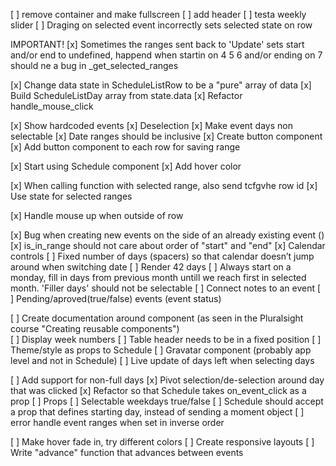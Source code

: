 
[ ] remove container and make fullscreen
[ ] add header
[ ] testa weekly slider
[ ] Draging on selected event incorrectly sets selected state on row


IMPORTANT!
[x] Sometimes the ranges sent back to 'Update' sets start and/or end to undefined, happend when startin on 4 5 6 and/or ending on 7
    should ne a bug in _get_selected_ranges


[x] Change data state in ScheduleListRow to be a "pure" array of data
[x] Build ScheduleListDay array from state.data
[x] Refactor handle_mouse_click

[x] Show hardcoded events
[x] Deselection
[x] Make event days non selectable
[x] Date ranges should be inclusive
[x] Create button component
[x] Add button component to each row for saving range

[x] Start using Schedule component
[x] Add hover color

[x] When calling function with selected range, also send tcfgvhe row id
[x] Use state for selected ranges

[x] Handle mouse up when outside of row

[x] Bug when creating new events on the side of an already existing event ()
[x] is_in_range should not care about order of "start" and "end"
[x] Calendar controls
[ ] Fixed number of days (spacers) so that calendar doesn’t jump around when switching date
[ ] Render 42 days
[ ] Always start on a monday, fill in days from previous month untill we reach first in selected month. 'Filler days' should not be selectable
[ ] Connect notes to an event
[ ] Pending/aproved(true/false) events (event status)


[ ] Create documentation around component (as seen in the Pluralsight course "Creating reusable components")  
[ ] Display week numbers
[ ] Table header needs to be in a fixed position
[ ] Theme/style as props to Schedule
[ ] Gravatar component (probably app level and not in Schedule)
[ ] Live update of days left when selecting days

[ ] Add support for non-full days
[x] Pivot selection/de-selection around day that was clicked
[x] Refactor so that Schedule takes on_event_click as a prop
[ ] Props
    [ ] Selectable weekdays true/false
[ ] Schedule should accept a prop that defines starting day, instead of sending a moment object
[ ] error handle event ranges when set in inverse order

[ ] Make hover fade in, try different colors
[ ] Create responsive layouts
[ ] Write "advance" function that advances between events
